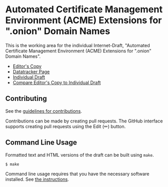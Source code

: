 # Automated Certificate Management Environment (ACME) Extensions for ".onion" Domain Names

This is the working area for the individual Internet-Draft, "Automated Certificate Management Environment (ACME) Extensions for ".onion" Domain Names".

* [Editor's Copy](https://AS207960.github.io/acme-onion/#go.draft-misell-acme-onion.html)
* [Datatracker Page](https://datatracker.ietf.org/doc/draft-misell-acme-onion)
* [Individual Draft](https://datatracker.ietf.org/doc/html/draft-misell-acme-onion)
* [Compare Editor's Copy to Individual Draft](https://AS207960.github.io/acme-onion/#go.draft-misell-acme-onion.diff)


## Contributing

See the
[guidelines for contributions](https://github.com/AS207960/acme-onion/blob/root/CONTRIBUTING.md).

Contributions can be made by creating pull requests.
The GitHub interface supports creating pull requests using the Edit (✏) button.


## Command Line Usage

Formatted text and HTML versions of the draft can be built using `make`.

```sh
$ make
```

Command line usage requires that you have the necessary software installed.  See
[the instructions](https://github.com/martinthomson/i-d-template/blob/main/doc/SETUP.md).

